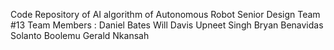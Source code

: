 Code Repository of AI algorithm of Autonomous Robot
Senior Design Team #13
Team Members : Daniel Bates
               Will Davis
               Upneet Singh
               Bryan Benavidas
               Solanto Boolemu
               Gerald Nkansah
